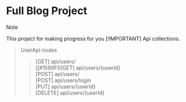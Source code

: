 # Full Blog Project

> [!NOTE]
> This project for making progress for you
> [!IMPORTANT]
> Api collections.
> > UserApi routes
> > > [GET] api/users/	
>>> [[#1589F0]GET] api/users/{userId} <br>
>>> [POST] api/users/ <br>
>>> [POST] api/users/login<br>
>>> [PUT] api/users/{userId}<br>
>>> [DELETE] api/users/{userId}<br>

